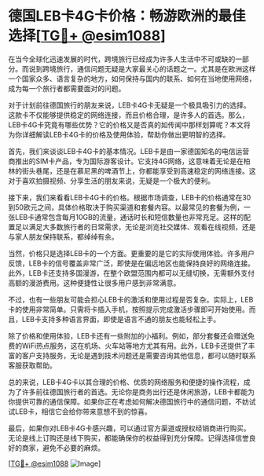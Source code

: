 # 德国LEB卡4G卡价格：畅游欧洲的最佳选择[[TG💪+ @esim1088](https://t.me/s/esim1088)]

在当今全球化迅速发展的时代，跨境旅行已经成为许多人生活中不可或缺的一部分。而说到跨境旅行，通信问题无疑是大家最关心的话题之一。尤其是在欧洲这样一个国家众多、语言复杂的地方，如何保持与国内的联系、如何在当地使用网络，成为每一个旅行者都需要面对的问题。

对于计划前往德国旅行的朋友来说，LEB卡4G卡无疑是一个极具吸引力的选择。这款卡不仅能够提供稳定的网络连接，而且价格合理，是许多人的首选。那么，LEB卡4G卡究竟有哪些优势？它的价格又是否真的如传闻中那样划算呢？本文将为你详细解读LEB卡4G卡的价格及使用体验，帮助你做出更明智的选择。

首先，我们来谈谈LEB卡4G卡的基本情况。LEB卡是由一家德国知名的电信运营商推出的SIM卡产品，专为国际游客设计。它支持4G网络，这意味着无论是在柏林的街头巷尾，还是在慕尼黑的啤酒节上，你都能享受到高速稳定的网络连接。这对于喜欢拍摄视频、分享生活的朋友来说，无疑是一个极大的便利。

接下来，我们来看看LEB卡4G卡的价格。根据市场调查，LEB卡的价格通常在30到50欧元之间，具体价格取决于购买渠道和套餐内容。以最常见的套餐为例，一张LEB卡通常包含每月10GB的流量，通话时长和短信数量也非常充足。这样的配置足以满足大多数旅行者的日常需求，无论是浏览社交媒体、观看在线视频，还是与家人朋友保持联系，都绰绰有余。

当然，价格只是选择LEB卡的一个方面。更重要的是它的实际使用体验。许多用户反馈，LEB卡的信号覆盖非常广泛，即使是在偏远地区也能保持良好的网络连接。此外，LEB卡还支持多国漫游，在整个欧盟范围内都可以无缝切换，无需额外支付高额的漫游费用。这种便捷性让很多用户感到非常满意。

不过，也有一些朋友可能会担心LEB卡的激活和使用过程是否复杂。实际上，LEB卡的使用非常简单。只需将卡插入手机，按照提示完成激活步骤即可开始使用。而且，LEB卡支持多种语言界面，即使是语言不通的朋友也能轻松上手。

除了价格和使用体验，LEB卡还有一些附加的小福利。例如，部分套餐还会赠送免费的WiFi热点服务，这在机场、火车站等地方尤其有用。此外，LEB卡还提供了丰富的客户支持服务，无论是遇到技术问题还是需要咨询其他信息，都可以随时联系客服获取帮助。

总的来说，LEB卡4G卡以其合理的价格、优质的网络服务和便捷的操作流程，成为了许多前往德国旅行者的首选。无论你是商务出行还是休闲旅游，LEB卡都能为你提供可靠的通信保障。如果你正在考虑如何解决德国旅行中的通信问题，不妨试试LEB卡，相信它会给你带来意想不到的惊喜。

最后，如果你对LEB卡4G卡感兴趣，可以通过官方渠道或授权经销商进行购买。无论是线上订购还是线下购买，都能确保你的权益得到充分保障。记得选择信誉良好的商家，避免不必要的麻烦。

[[TG💪+ @esim1088](https://t.me/s/esim1088) ![Image](https://i.postimg.cc/4NQfJmqS/Snipaste-2025-05-13-00-14-12.png)]